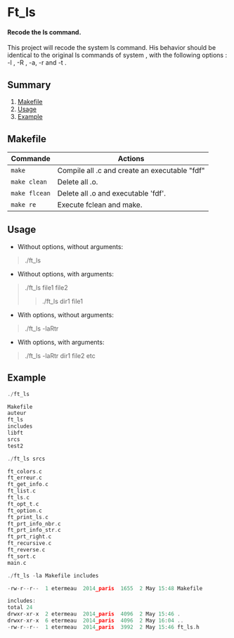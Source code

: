# Ft_ls
#### Recode the ls command.

This project will recode the system ls command.
His behavior should be identical to the original ls commands of
system , with the following options : -l , -R , -a, -r and -t .


## Summary
 1. [Makefile](#makefile)
 2. [Usage](#usage)
 3. [Example](#exemple)

## <a name="makefile">Makefile</a>

| Commande       	|  Actions 	|
|----------------	|----------	|
| `make`      	  | Compile all .c and create an executable "fdf"  	|
| `make clean`    | Delete all .o.  	|
| `make flcean`  	| Delete all .o and executable 'fdf'.  	|
| `make re` 	 	| Execute fclean and make.  	|

## <a name="usage">Usage</a>

* Without options, without arguments:
>./ft_ls

* Without options, with arguments:
>./ft_ls file1 file2 
>>./ft_ls dir1 file1

* With options, without arguments:
>./ft_ls -laRtr

* With options, with arguments:
>./ft_ls -laRtr dir1 file2 etc

## <a name="exemple">Example</a>

```c
./ft_ls

Makefile
auteur
ft_ls
includes
libft
srcs
test2
```

```c
./ft_ls srcs

ft_colors.c
ft_erreur.c
ft_get_info.c
ft_list.c
ft_ls.c
ft_opt_t.c
ft_option.c
ft_print_ls.c
ft_prt_info_nbr.c
ft_prt_info_str.c
ft_prt_right.c
ft_recursive.c
ft_reverse.c
ft_sort.c
main.c
```
```c
./ft_ls -la Makefile includes

-rw-r--r--  1 etermeau  2014_paris  1655  2 May 15:48 Makefile

includes:
total 24
drwxr-xr-x  2 etermeau  2014_paris  4096  2 May 15:46 .
drwxr-xr-x  6 etermeau  2014_paris  4096  2 May 16:04 ..
-rw-r--r--  1 etermeau  2014_paris  3992  2 May 15:46 ft_ls.h
```
